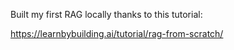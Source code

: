 Built my first RAG locally thanks to this tutorial:

https://learnbybuilding.ai/tutorial/rag-from-scratch/
